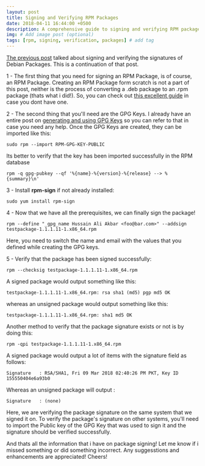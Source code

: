 ```yaml
---
layout: post
title: Signing and Verifying RPM Packages
date: 2018-04-11 16:44:00 +0500
description: A comprehensive guide to signing and verifying RPM packages # Add post description (optional)
img: # Add image post (optional)
tags: [rpm, signing, verification, packages] # add tag
---
```


[The previous post](../digitally-signing-and-verification-of-debian-packages-with-dpkg-sig/) talked about signing and verifying the signatures of Debian Packages. This is a continuation of that post.

1 - The first thing that you need for signing an RPM Package, is of course, an RPM Package. Creating an RPM Package form scratch is not a part of this post, neither is the process of converting a .deb package to an .rpm package (thats what i did!). So, you can check out [this excellent guide](https://www.tecmint.com/convert-from-rpm-to-deb-and-deb-to-rpm-package-using-alien/) in case you dont have one. 

2 - The second thing that you'll need are the GPG Keys. I already have an entire post on [generating and using GPG Keys](../generating-and-using-GPG-keys/) so you can refer to that in case you need any help. Once the GPG Keys are created, they can be imported like this:

```
sudo rpm --import RPM-GPG-KEY-PUBLIC
```
Its better to verify that the key has been imported successfully in the RPM database
```
rpm -q gpg-pubkey --qf '%{name}-%{version}-%{release} --> %{summary}\n'
```

3 - Install **rpm-sign** if not already installed:

```
sudo yum install rpm-sign
```

4 - Now that we have all the prerequisites, we can finally sign the package!

```
rpm --define "_gpg_name Hussain Ali Akbar <foo@bar.com>" --addsign testpackage-1.1.1.11-1.x86_64.rpm
```
Here, you need to switch the name and email with the values that you defined while creating the GPG keys.

5 - Verify that the package has been signed successfully:
```
rpm --checksig testpackage-1.1.1.11-1.x86_64.rpm
```

A signed package would output something like this:
```
testpackage-1.1.1.11-1.x86_64.rpm: rsa sha1 (md5) pgp md5 OK
```

whereas an unsigned package would output something like this:
```
testpackage-1.1.1.11-1.x86_64.rpm: sha1 md5 OK
```

Another method to verify that the package signature exists or not is by doing this:

```
rpm -qpi testpackage-1.1.1.11-1.x86_64.rpm
```
A signed package would output a lot of items with the signature field as follows:
```
Signature   : RSA/SHA1, Fri 09 Mar 2018 02:40:26 PM PKT, Key ID 155550404e6a93b0
```

Whereas an unsigned package will output :
```
Signature   : (none)
```

Here, we are verifying the package signature on the same system that we signed it on. To verify the package's signature on other systems, you'll need to import the Public key of the GPG Key that was used to sign it and the signature should be verified successfully.

And thats all the information that i have on package signing! Let me know if i missed something or did something incorrect. Any suggesstions and enhancements are appreciated! Cheers!



